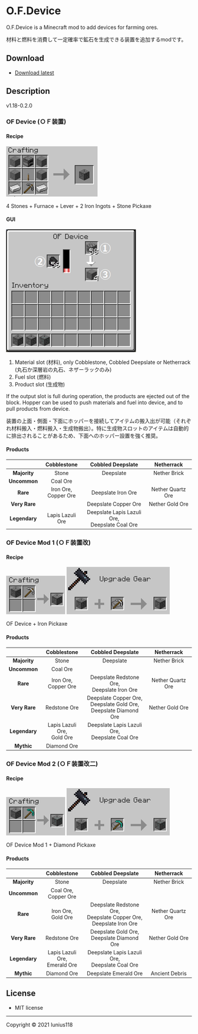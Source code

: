 # O.F.Device

O.F.Device is a Minecraft mod to add devices for farming ores.

材料と燃料を消費して一定確率で鉱石を生成できる装置を追加するmodです。

## Download

- [Download latest](https://github.com/Iunius118/O.F.Device/releases/latest)

## Description

v1.18-0.2.0

### OF Device (ＯＦ装置)

#### Recipe

<img src="docs/media/recipe_device_0_v010.png" title="Crafting recipe: OF Device">

4 Stones + Furnace + Lever + 2 Iron Ingots + Stone Pickaxe

#### GUI

<img src="docs/media/gui_device_0_v010.png" title="GUI: OF Device" alt="The upper right slot for materials, the left slot for fuel, and the bottom right slot for products">

1. Material slot (材料), only Cobblestone, Cobbled Deepslate or Netherrack (丸石か深層岩の丸石、ネザーラックのみ)
2. Fuel slot (燃料)
3. Product slot (生成物)

If the output slot is full during operation, the products are ejected out of the block. Hopper can be used to push materials and fuel into device, and to pull products from device.

装置の上面・側面・下面にホッパーを接続してアイテムの搬入出が可能（それぞれ材料搬入・燃料搬入・生成物搬出）。特に生成物スロットのアイテムは自動的に排出されることがあるため、下面へのホッパー設置を強く推奨。

#### Products

|  | Cobblestone | Cobbled Deepslate | Netherrack |
| :---: | :---: | :---: | :---: |
| **Majority** | Stone | Deepslate | Nether Brick |
| **Uncommon** | Coal Ore |  |  |
| **Rare** | Iron Ore, <br>Copper Ore | Deepslate Iron Ore | Nether Quartz Ore |
| **Very Rare** |  | Deepslate Copper Ore | Nether Gold Ore |
| **Legendary** | Lapis Lazuli Ore | Deepslate Lapis Lazuli Ore, <br>Deepslate Coal Ore |  |

### OF Device Mod 1 (ＯＦ装置改)

#### Recipe

<img src="docs/media/recipe_device_1_v020.png" title="Crafting recipe: OF Device Mod 1">
<img src="docs/media/recipe_device_1_v010.png" title="Smithing recipe: OF Device Mod 1">

OF Device + Iron Pickaxe

#### Products

|  | Cobblestone | Cobbled Deepslate | Netherrack |
| :---: | :---: | :---: | :---: |
| **Majority** | Stone | Deepslate | Nether Brick |
| **Uncommon** | Coal Ore |  |  |
| **Rare** | Iron Ore, <br>Copper Ore | Deepslate Redstone Ore, <br>Deepslate Iron Ore | Nether Quartz Ore |
| **Very Rare** | Redstone Ore | Deepslate Copper Ore, <br>Deepslate Gold Ore, <br>Deepslate Diamond Ore | Nether Gold Ore |
| **Legendary** | Lapis Lazuli Ore, <br>Gold Ore | Deepslate Lapis Lazuli Ore, <br>Deepslate Coal Ore |  |
| **Mythic** | Diamond Ore |  |  |

### OF Device Mod 2 (ＯＦ装置改二)

#### Recipe

<img src="docs/media/recipe_device_2_v020.png" title="Crafting recipe: OF Device Mod 2">
<img src="docs/media/recipe_device_2_v010.png" title="Smithing recipe: OF Device Mod 2">

OF Device Mod 1 + Diamond Pickaxe

#### Products

|  | Cobblestone | Cobbled Deepslate | Netherrack |
| :---: | :---: | :---: | :---: |
| **Majority** | Stone | Deepslate | Nether Brick |
| **Uncommon** | Coal Ore, <br>Copper Ore |  |  |
| **Rare** | Iron Ore, <br>Gold Ore | Deepslate Redstone Ore, <br>Deepslate Copper Ore, <br>Deepslate Iron Ore | Nether Quartz Ore |
| **Very Rare** | Redstone Ore | Deepslate Gold Ore, <br>Deepslate Diamond Ore | Nether Gold Ore |
| **Legendary** | Lapis Lazuli Ore, <br>Emerald Ore | Deepslate Lapis Lazuli Ore, <br>Deepslate Coal Ore |  |
| **Mythic** | Diamond Ore | Deepslate Emerald Ore | Ancient Debris |

## License

- MIT license

----
Copyright © 2021 Iunius118
